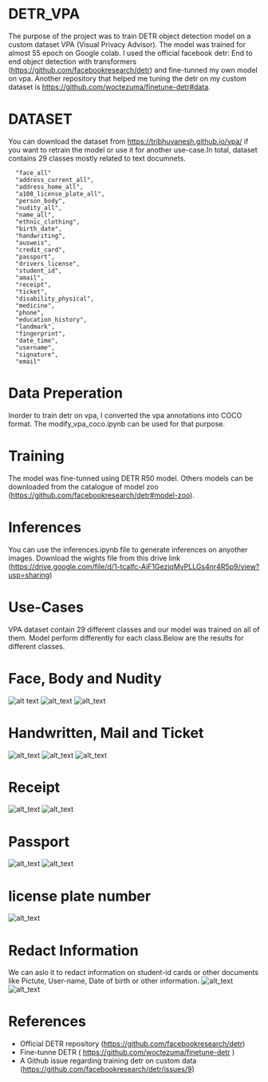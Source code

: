 # DETR_VPA
The purpose of the project was to train DETR object detection model on a custom dataset VPA (Visual Privacy Advisor). The model was trained for almost 55 epoch on Google colab. I used the official facebook detr: End to end object detection with transformers (https://github.com/facebookresearch/detr) and fine-tunned my own model on vpa. Another repository that helped me tuning the detr on my custom dataset is https://github.com/woctezuma/finetune-detr#data.
# DATASET
You can download the dataset from https://tribhuvanesh.github.io/vpa/ if you want to retrain the model or use it for another use-case.In total, dataset contains 29 classes mostly related to text documnets.

      "face_all"
      "address_current_all", 
      "address_home_all", 
      "a108_license_plate_all", 
      "person_body", 
      "nudity_all", 
      "name_all", 
      "ethnic_clothing", 
      "birth_date", 
      "handwriting", 
      "ausweis", 
      "credit_card", 
      "passport", 
      "drivers_license", 
      "student_id", 
      "amail", 
      "receipt", 
      "ticket", 
      "disability_physical", 
      "medicine", 
      "phone", 
      "education_history", 
      "landmark", 
      "fingerprint", 
      "date_time", 
      "username", 
      "signature", 
      "email"
# Data Preperation
Inorder to train detr on vpa, I converted the vpa annotations into COCO format. The modify_vpa_coco.ipynb can be used for that purpose.
# Training
The model was fine-tunned using DETR R50 model. Others models can be downloaded from the catalogue of model zoo (https://github.com/facebookresearch/detr#model-zoo).
# Inferences
You can use the inferences.ipynb file to generate inferences on anyother images. Download the wights file from this drive link (https://drive.google.com/file/d/1-tcalfc-AjF1GezjqMvPLLGs4nr4R5p9/view?usp=sharing)
# Use-Cases
VPA dataset contain 29 different classes and our model was trained on all of them. Model perform differently for each class.Below are the results for different classes.
# Face, Body and Nudity
![alt text](https://github.com/EhsanAlahi/DETR_VISPR/blob/main/Use-cases/Face_Body.png)
![alt_text](https://github.com/EhsanAlahi/DETR_VISPR/blob/main/Use-cases/0.8.png)
![alt_text](https://github.com/EhsanAlahi/DETR_VISPR/blob/main/Use-cases/download%20(21).png)
# Handwritten, Mail and Ticket
![alt_text](https://github.com/EhsanAlahi/DETR_VISPR/blob/main/Use-cases/Mail_Handwritten.png)
![alt_text](https://github.com/EhsanAlahi/DETR_VISPR/blob/main/Use-cases/ticket.png)
![alt_text](https://github.com/EhsanAlahi/DETR_VISPR/blob/main/Use-cases/ticket(2).png)
# Receipt
![alt_text](https://github.com/EhsanAlahi/DETR_VISPR/blob/main/Use-cases/receipt.png)
![alt_text](https://github.com/EhsanAlahi/DETR_VISPR/blob/main/Use-cases/receipt2.png)
# Passport
![alt_text](https://github.com/EhsanAlahi/DETR_VISPR/blob/main/Use-cases/Passport2.png)
![alt_text](https://github.com/EhsanAlahi/DETR_VISPR/blob/main/Use-cases/Passport.png)
# license plate number
![alt_text](https://github.com/EhsanAlahi/DETR_VISPR/blob/main/Use-cases/download%20(3).png)
# Redact Information
We can aslo it to redact information on student-id cards or other documents like Pictute, User-name, Date of birth or other information.
![alt_text](https://github.com/EhsanAlahi/DETR_VISPR/blob/main/Use-cases/redact.png)
![alt_text](https://github.com/EhsanAlahi/DETR_VISPR/blob/main/Use-cases/download%20(7).png)
# References 
- Official DETR repository (https://github.com/facebookresearch/detr)
- Fine-tunne DETR ( https://github.com/woctezuma/finetune-detr )
- A Github issue regarding training detr on custom data (https://github.com/facebookresearch/detr/issues/9)
